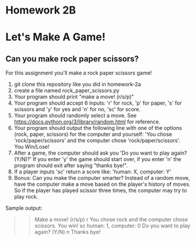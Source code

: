 # Homework 2B

# Let's Make A Game! 
## Can you make rock paper scissors?

For this assignment you'll make a rock paper scissors game!

1. git clone this repository like you did in homework-2a
2. create a file named rock_paper_scissors.py
3. Your program should print "make a move! (r/s/p)"
4. Your program should accept 6 inputs: 'r' for rock, 'p' for paper, 's' for scissors and 'y' for yes and 'n' for no, 'sc' for score.
5. Your program should randomly select a move. See https://docs.python.org/3/library/random.html for reference.
5. Your program should output the following line with one of the options (rock, paper, scissors) for the computer and yourself:
'You chose 'rock/paper/scissors' and the computer chose 'rock/paper/scissors'. You Win/Lose!
6. After a game, the computer should ask you 'Do you want to play again? (Y/N)?' If you enter 'y' the game should start over, if you enter 'n' the program should exit after saying "thanks bye!".
7. If a player inputs 'sc' return a score like: 'human: X, computer: Y'
8. Bonus: Can you make the computer smarter? Instead of a random move, have the computer make a move based on the player's history of moves.
So if the player has played scissor three times, the computer may try to play rock.

Sample output:

>>Make a move! (r/s/p)
r
>> You chose rock and the computer chose scissors. You win!
sc
>> human: 1, computer: 0
>> Do you want to play again? (Y/N)
n
>>Thanks bye!
